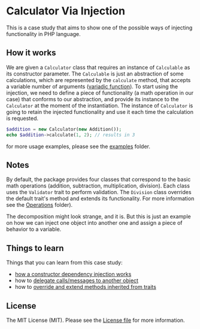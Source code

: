 # Calculator Via Injection

This is a case study that aims to show one of the possible ways of injecting functionality in PHP language.


## How it works
 
We are given a `Calculator` class that requires an instance of `Calculable` as its constructor parameter. The
`Calculable` is just an abstraction of some calculations, which are represented by the `calculate` method, that
accepts a variable number of arguments ([variadic function](https://en.wikipedia.org/wiki/Variadic_function)). To
start using the injection, we need to define a piece of functionality (a math operation in our case) that conforms
to our abstraction, and provide its instance to the `Calculator` at the moment of the instantiation. The instance
of `Calculator` is going to retain the injected functionality and use it each time the calculation is requested.

```php
$addition = new Calculator(new Addition());
echo $addition->calculate(1, 2); // results in 3
```
for more usage examples, please see the [examples](examples/) folder.


## Notes

By default, the package provides four classes that correspond to the basic math operations (addition, subtraction,
multiplication, division). Each class uses the `Validator` trait to perform validation. The `Division` class overrides
the default trait's method and extends its functionality. For more information see the [Operations](src/Operations/) folder).

The decomposition might look strange, and it is. But this is just an example on how we can inject one object into another one
and assign a piece of behavior to a variable.


## Things to learn

[//]: # (@todo don't forget to update the line numbers)
Things that you can learn from this case study:
- [how a constructor dependency injection works](src/Calculator.php#L19)
- how to [delegate calls/messages to another object](src/Calculator.php#L34)
- how to [override and extend methods inherited from traits](src/Operations/Division.php#L30)


## License

The MIT License (MIT). Please see the [License file](LICENSE.md) for more information.
